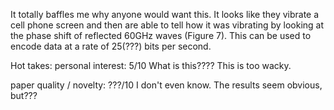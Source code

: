 It totally baffles me why anyone would want this. It looks like they vibrate a cell phone screen and then are able to tell how it was vibrating by looking at the phase shift of reflected 60GHz waves (Figure 7). This can be used to encode data at a rate of 25(???) bits per second.

Hot takes:
personal interest: 5/10
What is this???? This is too wacky.

paper quality / novelty: ???/10
I don't even know. The results seem obvious, but???